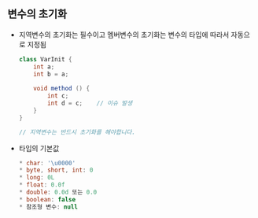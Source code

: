 ## 변수의 초기화

* 지역변수의 초기화는 필수이고 멤버변수의 초기화는 변수의 타입에 따라서 자동으로 지정됨

  ```java
  class VarInit {
      int a;
      int b = a;
      
      void method () {
          int c;
          int d = c;	// 이슈 발생
      }
  }
  
  // 지역변수는 반드시 초기화를 해야합니다.
  ```

  

* 타입의 기본값

  ```java
  * char: '\u0000'
  * byte, short, int: 0
  * long: 0L
  * float: 0.0f
  * double: 0.0d 또는 0.0
  * boolean: false
  * 참조형 변수: null
  ```

  